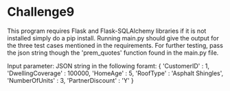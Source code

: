 # Challenge9
This program requires Flask and Flask-SQLAlchemy libraries if it is not installed simply do a pip install.
Running main.py should give the output for the three test cases mentioned in the requirements. For further testing, pass the json string though the 'prem_quotes' function found in the main.py file.

Input parameter: JSON string in the following foramt:
{
        'CustomerID' : 1,
        'DwellingCoverage' : 100000,
        'HomeAge' : 5,
        'RoofType' : 'Asphalt Shingles',
        'NumberOfUnits' : 3,
        'PartnerDiscount' : 'Y'
    }
